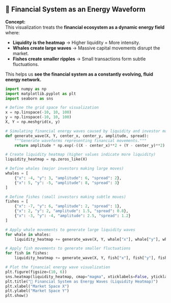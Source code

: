 ## 🌊 Financial System as an Energy Waveform

**Concept:**  
This visualization treats the **financial ecosystem as a dynamic energy field** where:
- **Liquidity is the heatmap** → Higher liquidity = More intensity.
- **Whales create large waves** → Massive capital movements disrupt the market.
- **Fishes create smaller ripples** → Small transactions form subtle fluctuations.

This helps us **see the financial system as a constantly evolving, fluid energy network.**

```python
import numpy as np
import matplotlib.pyplot as plt
import seaborn as sns

# Define the grid space for visualization
x = np.linspace(-10, 10, 100)
y = np.linspace(-10, 10, 100)
X, Y = np.meshgrid(x, y)

# Simulating financial energy waves caused by liquidity and investor movements
def generate_wave(X, Y, center_x, center_y, amplitude, spread):
    """Generate waveforms representing financial movements."""
    return amplitude * np.exp(-((X - center_x)**2 + (Y - center_y)**2) / spread)

# Create liquidity heatmap (higher values indicate more liquidity)
liquidity_heatmap = np.zeros_like(X)

# Define whales (major investors making large moves)
whales = [
    {"x": -4, "y": 3, "amplitude": 6, "spread": 2},
    {"x": 5, "y": -5, "amplitude": 8, "spread": 3}
]

# Define fishes (small investors making subtle moves)
fishes = [
    {"x": -7, "y": 6, "amplitude": 2, "spread": 1},
    {"x": 2, "y": 2, "amplitude": 1.5, "spread": 0.8},
    {"x": -3, "y": -4, "amplitude": 2.5, "spread": 1.2}
]

# Apply whale movements to generate large liquidity waves
for whale in whales:
    liquidity_heatmap += generate_wave(X, Y, whale["x"], whale["y"], whale["amplitude"], whale["spread"])

# Apply fish movements to generate smaller fluctuations
for fish in fishes:
    liquidity_heatmap += generate_wave(X, Y, fish["x"], fish["y"], fish["amplitude"], fish["spread"])

# Plot the financial energy wave visualization
plt.figure(figsize=(10, 6))
sns.heatmap(liquidity_heatmap, cmap="magma", xticklabels=False, yticklabels=False)
plt.title("🌊 Financial System as Energy Waves (Liquidity Heatmap)")
plt.xlabel("Market Space X")
plt.ylabel("Market Space Y")
plt.show()
```